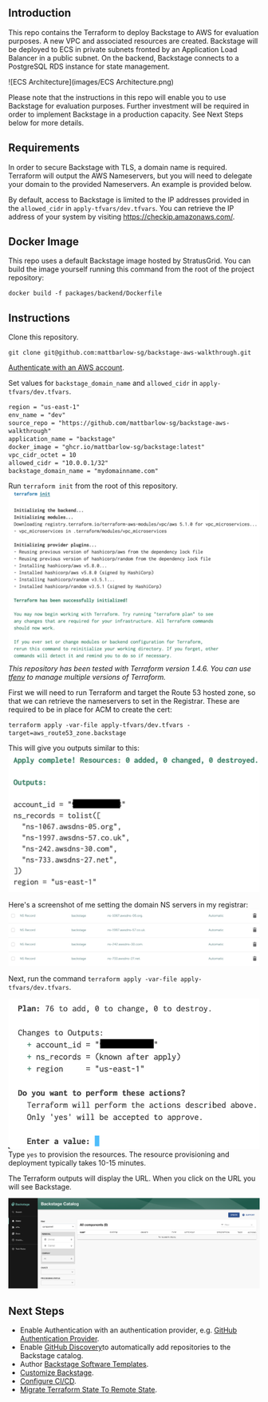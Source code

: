 ## Introduction
This repo contains the Terraform to deploy Backstage to AWS for evaluation purposes. A new VPC and associated resources are created. Backstage will be deployed to ECS in private subnets fronted by an Application Load Balancer in a public subnet. On the backend, Backstage connects to a PostgreSQL RDS instance for state management.

![ECS Architecture](images/ECS Architecture.png)

Please note that the instructions in this repo will enable you to use Backstage for evaluation purposes. Further investment will be required in order to implement Backstage in a production capacity. See Next Steps below for more details.

## Requirements
In order to secure Backstage with TLS, a domain name is required. Terraform will output the AWS Nameservers, but you will need to delegate your domain to the provided Nameservers. An example is provided below.

By default, access to Backstage is limited to the IP addresses provided in the `allowed_cidr` in `apply-tfvars/dev.tfvars`. You can retrieve the IP address of your system by visiting https://checkip.amazonaws.com/.

## Docker Image
This repo uses a default Backstage image hosted by StratusGrid. You can build the image yourself running this command from the root of the project repository:
```
docker build -f packages/backend/Dockerfile
```

## Instructions
Clone this repository.
```
git clone git@github.com:mattbarlow-sg/backstage-aws-walkthrough.git
```
[Authenticate with an AWS account](https://docs.aws.amazon.com/cli/latest/userguide/cli-chap-configure.html).

Set values for `backstage_domain_name` and `allowed_cidr` in `apply-tfvars/dev.tfvars`.

```hcl
region = "us-east-1"
env_name = "dev"
source_repo = "https://github.com/mattbarlow-sg/backstage-aws-walkthrough"
application_name = "backstage"
docker_image = "ghcr.io/mattbarlow-sg/backstage:latest"
vpc_cidr_octet = 10
allowed_cidr = "10.0.0.1/32"
backstage_domain_name = "mydomainname.com"
```

Run `terraform init` from the root of this repository.
![TF Init](images/tfinit.png)
*This repository has been tested with Terraform version 1.4.6. You can use [tfenv](https://github.com/tfutils/tfenv) to manage multiple versions of Terraform.*

First we will need to run Terraform and target the Route 53 hosted zone, so that we can retrieve the nameservers to set in the Registrar. These are required to be in place for ACM to create the cert:

```
terraform apply -var-file apply-tfvars/dev.tfvars -target=aws_route53_zone.backstage
```

This will give you outputs similar to this:
![Targeted Apply](images/target.png)

Here's a screenshot of me setting the domain NS servers in my registrar:
![Registrar](images/registrar.png)

Next, run the command `terraform apply -var-file apply-tfvars/dev.tfvars`.

![Terraform Apply](images/apply.png)
Type `yes` to provision the resources. The resource provisioning and deployment typically takes 10-15 minutes.

The Terraform outputs will display the URL. When you click on the URL you will see Backstage.

![Backstage](images/backstage.png)

## Next Steps
- Enable Authentication with an authentication provider, e.g. [GitHub Authentication Provider](https://backstage.io/docs/auth/github/provider/).
- Enable [GitHub Discovery](https://backstage.io/docs/integrations/github/discovery/)to automatically add repositories to the Backstage catalog.
- Author [Backstage Software Templates](https://backstage.io/docs/features/software-templates/).
- [Customize Backstage](https://backstage.io/docs/getting-started/app-custom-theme/).
- [Configure CI/CD](https://docs.aws.amazon.com/codepipeline/latest/userguide/tutorials-ecs-ecr-codedeploy.html).
- [Migrate Terraform State To Remote State](https://developer.hashicorp.com/terraform/language/settings/backends/s3).
